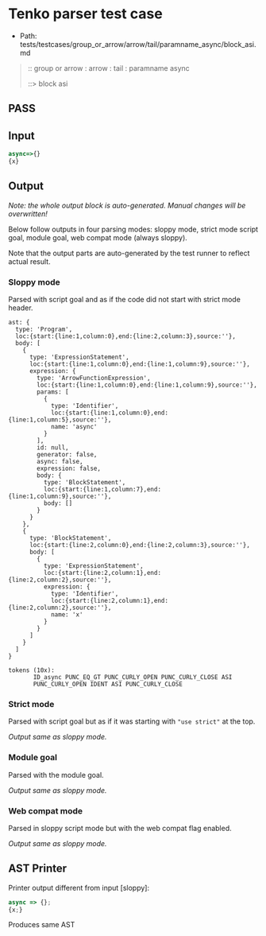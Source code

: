 # Tenko parser test case

- Path: tests/testcases/group_or_arrow/arrow/tail/paramname_async/block_asi.md

> :: group or arrow : arrow : tail : paramname async
>
> ::> block asi
## PASS

## Input

`````js
async=>{}
{x}
`````

## Output

_Note: the whole output block is auto-generated. Manual changes will be overwritten!_

Below follow outputs in four parsing modes: sloppy mode, strict mode script goal, module goal, web compat mode (always sloppy).

Note that the output parts are auto-generated by the test runner to reflect actual result.

### Sloppy mode

Parsed with script goal and as if the code did not start with strict mode header.

`````
ast: {
  type: 'Program',
  loc:{start:{line:1,column:0},end:{line:2,column:3},source:''},
  body: [
    {
      type: 'ExpressionStatement',
      loc:{start:{line:1,column:0},end:{line:1,column:9},source:''},
      expression: {
        type: 'ArrowFunctionExpression',
        loc:{start:{line:1,column:0},end:{line:1,column:9},source:''},
        params: [
          {
            type: 'Identifier',
            loc:{start:{line:1,column:0},end:{line:1,column:5},source:''},
            name: 'async'
          }
        ],
        id: null,
        generator: false,
        async: false,
        expression: false,
        body: {
          type: 'BlockStatement',
          loc:{start:{line:1,column:7},end:{line:1,column:9},source:''},
          body: []
        }
      }
    },
    {
      type: 'BlockStatement',
      loc:{start:{line:2,column:0},end:{line:2,column:3},source:''},
      body: [
        {
          type: 'ExpressionStatement',
          loc:{start:{line:2,column:1},end:{line:2,column:2},source:''},
          expression: {
            type: 'Identifier',
            loc:{start:{line:2,column:1},end:{line:2,column:2},source:''},
            name: 'x'
          }
        }
      ]
    }
  ]
}

tokens (10x):
       ID_async PUNC_EQ_GT PUNC_CURLY_OPEN PUNC_CURLY_CLOSE ASI
       PUNC_CURLY_OPEN IDENT ASI PUNC_CURLY_CLOSE
`````

### Strict mode

Parsed with script goal but as if it was starting with `"use strict"` at the top.

_Output same as sloppy mode._

### Module goal

Parsed with the module goal.

_Output same as sloppy mode._

### Web compat mode

Parsed in sloppy script mode but with the web compat flag enabled.

_Output same as sloppy mode._

## AST Printer

Printer output different from input [sloppy]:

````js
async => {};
{x;}
````

Produces same AST
